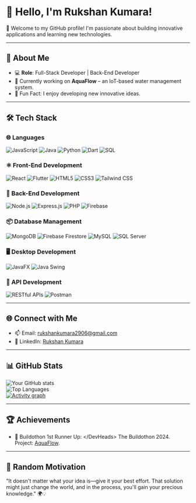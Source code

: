 # 👋 Hello, I'm Rukshan Kumara!  

🌟 Welcome to my GitHub profile! I'm passionate about building innovative applications and learning new technologies.  

---

## 🚀 About Me  
- 💻 **Role**: Full-Stack Developer | Back-End Developer  
- 🌱 Currently working on **AquaFlow** – an IoT-based water management system.  
- 🎯 Fun Fact: I enjoy developing new innovative ideas.  

---

## 🛠️ Tech Stack  

### 🌐 Languages  
  ![JavaScript](https://img.shields.io/badge/JavaScript-%23F7DF1E.svg?style=for-the-badge&logo=javascript&logoColor=black)
  ![Java](https://img.shields.io/badge/Java-%23ED8B00.svg?style=for-the-badge&logo=openjdk&logoColor=white)
  ![Python](https://img.shields.io/badge/Python-%233776AB.svg?style=for-the-badge&logo=python&logoColor=white)
  ![Dart](https://img.shields.io/badge/Dart-%230175C2.svg?style=for-the-badge&logo=dart&logoColor=white)
  ![SQL](https://img.shields.io/badge/SQL-%230066CC.svg?style=for-the-badge&logo=database&logoColor=white)

### ⚛️ Front-End Development  
  ![React](https://img.shields.io/badge/React-%2361DAFB.svg?style=for-the-badge&logo=react&logoColor=black)
  ![Flutter](https://img.shields.io/badge/Flutter-%2302569B.svg?style=for-the-badge&logo=flutter&logoColor=white)
  ![HTML5](https://img.shields.io/badge/HTML5-%23E34F26.svg?style=for-the-badge&logo=html5&logoColor=white)
  ![CSS3](https://img.shields.io/badge/CSS3-%231572B6.svg?style=for-the-badge&logo=css3&logoColor=white)
  ![Tailwind CSS](https://img.shields.io/badge/Tailwind_CSS-%2306B6D4.svg?style=for-the-badge&logo=tailwindcss&logoColor=white)

### 🔧 Back-End Development
  ![Node.js](https://img.shields.io/badge/Node.js-%2343853D.svg?style=for-the-badge&logo=node.js&logoColor=white)
  ![Express.js](https://img.shields.io/badge/Express.js-%23000000.svg?style=for-the-badge&logo=express&logoColor=white)
  ![PHP](https://img.shields.io/badge/PHP-%23777BB4.svg?style=for-the-badge&logo=php&logoColor=white)
  ![Firebase](https://img.shields.io/badge/Firebase-%23FFCA28.svg?style=for-the-badge&logo=firebase&logoColor=black)

### 📦 Database Management 
  ![MongoDB](https://img.shields.io/badge/MongoDB-%2347A248.svg?style=for-the-badge&logo=mongodb&logoColor=white)
  ![Firebase Firestore](https://img.shields.io/badge/Firebase_Firestore-%23FFCA28.svg?style=for-the-badge&logo=firebase&logoColor=black)
  ![MySQL](https://img.shields.io/badge/MySQL-%234479A1.svg?style=for-the-badge&logo=mysql&logoColor=white)
  ![SQL Server](https://img.shields.io/badge/SQL%20Server-%23CC2927.svg?style=for-the-badge&logo=microsoft-sql-server&logoColor=white)

### 🖥️ Desktop Development 
  ![JavaFX](https://img.shields.io/badge/JavaFX-%23007396.svg?style=for-the-badge&logo=java&logoColor=white)
  ![Java Swing](https://img.shields.io/badge/Java_Swing-%23007396.svg?style=for-the-badge&logo=java&logoColor=white)

### 🔌 API Development 
  ![RESTful APIs](https://img.shields.io/badge/RESTful_API-%2300ADD8.svg?style=for-the-badge&logo=api&logoColor=white)
  ![Postman](https://img.shields.io/badge/Postman-%23FF6C37.svg?style=for-the-badge&logo=postman&logoColor=white)

---

## 🌐 Connect with Me  
- 📫 Email: [rukshankumara2906@gmail.com](mailto:rukshankumara2906@gmail.com)  
- 💼 LinkedIn: [Rukshan Kumara](https://www.linkedin.com/in/rukshan-kumara-2548b3248/)

---

## 📊 GitHub Stats  

![Your GitHub stats](https://github-readme-stats.vercel.app/api?username=ruka29&show_icons=true&theme=radical)  
![Top Languages](https://github-readme-stats.vercel.app/api/top-langs/?username=ruka29&layout=compact&theme=radical)  
[![Activity graph](https://github-readme-activity-graph.vercel.app/graph?username=ruka29&theme=github-compact)](https://github.com/ruka29/github-readme-activity-graph)  

---

## 🏆 Achievements    
- 🏅 Buildothon 1st Runner Up: \</DevHeads\> The Buildothon 2024. Project:  [AquaFlow](https://github.com/ruka29/AquaFlow).  

---

## 🎯 Random Motivation  
"It doesn't matter what your idea is—give it your best effort. That solution might just change the world, and in the process, you'll gain your precious knowledge." 🌍💡
